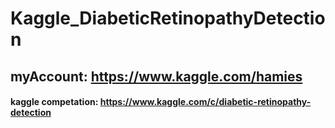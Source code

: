 # Kaggle_DiabeticRetinopathyDetection

## myAccount: https://www.kaggle.com/hamies

#### kaggle competation: https://www.kaggle.com/c/diabetic-retinopathy-detection

